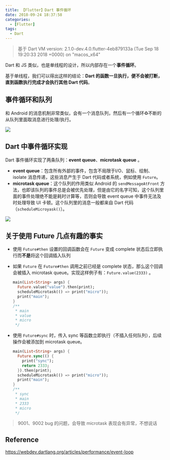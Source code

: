 ```yaml
---
title: 【Flutter】Dart 事件循环
date: 2018-09-24 18:37:58
categories:
  - [Flutter]
tags:
  - Dart
---
```


> 基于 Dart VM version: 2.1.0-dev.4.0.flutter-4eb879133a (Tue Sep 18 19:20:33 2018 +0000) on "macos_x64"

Dart 和 JS 类似，也是单线程的设计，所以内部存在一个**事件循环**。

基于单线程，我们可以得出这样的结论：**Dart 的函数一旦执行，便不会被打断，直到函数执行完成才会执行其他 Dart 代码**。

<!--more-->

## 事件循环和队列

和 Android 的消息机制非常类似，会有一个消息队列，然后有一个循环♻️不断的从队列里面取消息进行处理/执行。

![](https://webdev.dartlang.org/articles/performance/images/event-loop-example.png)



## Dart 中事件循环实现

Dart 事件循环实现了两条队列：**event queue**、**microtask queue** 。

- **event queue**：包含所有外部的事件，包含不局限于I/O、鼠标、绘制、isolate 消息传递，这些消息产生于 Dart 代码或者系统，例如使用 `Future`。
- **microtask queue**：这个队列的作用类似 Android 的 `sendMessageAtFront` 方法，也即该队列的事件总是会被优先处理，但是由它的名字可知，这个队列里面的事件处理绝不能是耗时计算等，否则会导致 event queue  中事件无法及时处理导致 UI 卡顿。这个队列里的消息一般都来自 Dart 代码（`scheduleMicroyask()`）。

![](https://webdev.dartlang.org/articles/performance/images/both-queues.png)



## 关于使用 Future 几点有趣的事实

- 使用 `Future#then` 设置的回调函数会在 `Future` 变成 complete 状态后立即执行而**不是**将这个回调插入队列

- 如果 `Future` 在 `Future#then` 调用之前已经是 complete 状态，那么这个回调会被插入 microtask queue。实现这样例子有：`Future.value(2333)` 。

  ```dart
  main(List<String> args) {
    Future.value("value").then(print);
    scheduleMicrotask(() => print("micro"));
    print("main");
  }
  /**
   * main
   * value
   * micro
   */
  ```

- 使用 `Future#sync` 时，传入 sync 等函数立即执行（不插入任何队列），后续操作会被添加到 microtask queue。

  ```dart
  main(List<String> args) {
    Future.sync(() {
      print("sync");
      return 2333;
    }).then(print);
    scheduleMicrotask(() => print("micro"));
    print("main");
  }
  /**
   * sync
   * main
   * 2333
   * micro
   */
  ```




> 9001、9002 bug 的问题，会导致 microtask 表现会有异常，不想说话



## Reference

https://webdev.dartlang.org/articles/performance/event-loop